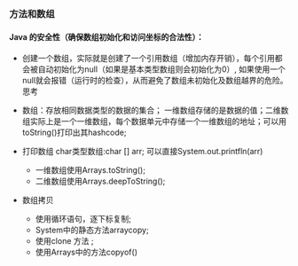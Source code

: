 ### 方法和数组
#### Java 的安全性（确保数组初始化和访问坐标的合法性）：
- 创建一个数组，实际就是创建了一个引用数组（增加内存开销），每个引用都会被自动初始化为null（如果是基本类型数组则会初始化为0）,
如果使用一个null就会报错（运行时的检查），从而避免了数组未初始化及数组越界的危险。
思考
* 数组：存放相同数据类型的数据的集合；
一维数组存储的是数据的值；二维数组实际上是一个一维数组，每个数据单元中存储一个一维数组的地址；可以用toString()打印出其hashcode;

* 打印数组
	char类型数组:char [] arr;
	可以直接System.out.printfln(arr)
	* 一维数组使用Arrays.toString();
	* 二维数组使用Arrays.deepToString();
* 数组拷贝
	* 使用循环语句，逐下标复制;
	* System中的静态方法arraycopy; 
	* 使用clone 方法	;
	* 使用Arrays中的方法copyof()
	
